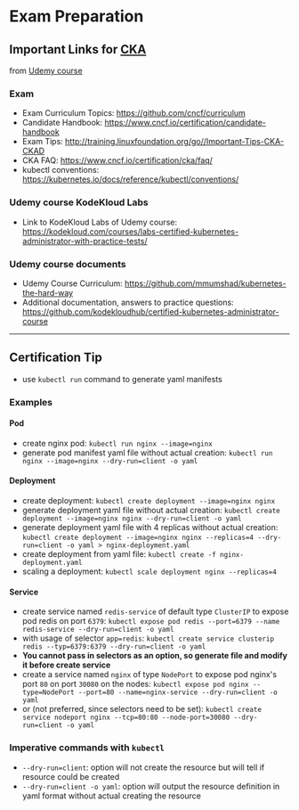 # Exam Preparation

## Important Links for [CKA](https://www.cncf.io/certification/cka/)

from [Udemy course](https://www.udemy.com/course/certified-kubernetes-administrator-with-practice-tests/)

### Exam
- Exam Curriculum Topics: https://github.com/cncf/curriculum
- Candidate Handbook: https://www.cncf.io/certification/candidate-handbook
- Exam Tips: http://training.linuxfoundation.org/go//Important-Tips-CKA-CKAD
- CKA FAQ: https://www.cncf.io/certification/cka/faq/
- kubectl conventions: https://kubernetes.io/docs/reference/kubectl/conventions/

### Udemy course KodeKloud Labs
- Link to KodeKloud Labs of Udemy course: https://kodekloud.com/courses/labs-certified-kubernetes-administrator-with-practice-tests/

### Udemy course documents
- Udemy Course Curriculum: https://github.com/mmumshad/kubernetes-the-hard-way
- Additional documentation, answers to practice questions: https://github.com/kodekloudhub/certified-kubernetes-administrator-course

---
## Certification Tip
- use `kubectl run` command to generate yaml manifests

### Examples
#### Pod
- create nginx pod: `kubectl run nginx --image=nginx`
- generate pod manifest yaml file without actual creation: `kubectl run nginx --image=nginx --dry-run=client -o yaml`

#### Deployment
- create deployment: `kubectl create deployment --image=nginx nginx`
- generate deployment yaml file without actual creation: `kubectl create deployment --image=nginx nginx --dry-run=client -o yaml`
- generate deployment yaml file with 4 replicas without actual creation: `kubectl create deployment --image=nginx nginx --replicas=4 --dry-run=client -o yaml > nginx-deployment.yaml`
- create deployment from yaml file: `kubectl create -f nginx-deployment.yaml`
- scaling a deployment: `kubectl scale deployment nginx --replicas=4`

#### Service
- create service named `redis-service` of default type `ClusterIP` to expose pod redis on port `6379`: `kubectl expose pod redis --port=6379 --name redis-service --dry-run=client -o yaml`
- with usage of selector `app=redis`: `kubectl create service clusterip redis --typ=6379:6379 --dry-run=client -o yaml`
- **You cannot pass in selectors as an option, so generate file and modify it before create service**
- create a service named `nginx` of type `NodePort` to expose pod nginx's port `80` on port `30080` on the nodes: `kubectl expose pod nginx --type=NodePort --port=80 --name=nginx-service --dry-run=client -o yaml`
- or (not preferred, since selectors need to be set): `kubectl create service nodeport nginx --tcp=80:80 --node-port=30080 --dry-run=client -o yaml`

### Imperative commands with `kubectl`
- `--dry-run=client`: option will not create the resource but will tell if resource could be created
- `--dry-run=client -o yaml`: option will output the resource definition in yaml format without actual creating the resource


